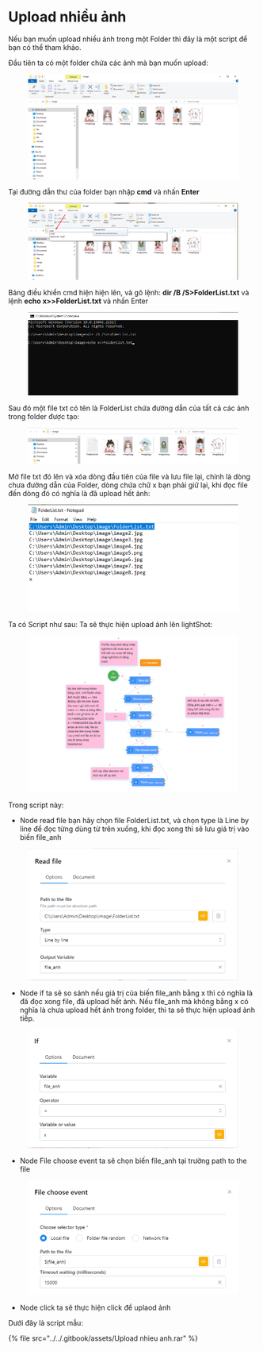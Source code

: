 # Upload nhiều ảnh

Nếu bạn muốn upload nhiều ảnh trong một Folder thì đây là một script để bạn có thể tham khảo.

Đầu tiên ta có một folder chứa các ảnh mà bạn muốn upload:

<figure><img src="../../.gitbook/assets/image (4) (1) (1) (1) (1) (1) (1) (1).png" alt=""><figcaption></figcaption></figure>

Tại đường dẫn thư của folder bạn nhập **cmd** và nhấn **Enter**

<figure><img src="../../.gitbook/assets/image (1) (1) (1) (1) (1) (1) (1) (1) (1) (1) (1) (1) (1) (1) (1) (1) (1) (1) (1) (1) (1) (1) (1) (1) (1) (1) (1).png" alt=""><figcaption></figcaption></figure>

Bảng điều khiển cmd hiện hiện lên, và gõ lệnh:   **dir /B /S>FolderList.txt** và lệnh                          **echo x>>FolderList.txt**   và nhấn Enter

<figure><img src="../../.gitbook/assets/image (2) (1) (1) (1) (1) (1) (1) (1) (1) (1) (1) (1) (1) (1) (1) (1).png" alt=""><figcaption></figcaption></figure>

Sau đó một file txt có tên là FolderList chứa đường dẫn của tất cả các ảnh trong folder được tạo:

<figure><img src="../../.gitbook/assets/image (3) (1) (1) (1) (1) (1) (1) (1) (1).png" alt=""><figcaption></figcaption></figure>

Mở file txt đó lên và xóa dòng đầu tiên của file và lưu file lại, chính là dòng chưa đường dẫn của Folder, dòng chứa chữ x bạn phải giữ lại, khi đọc file đến dòng đó có nghĩa là đã upload hết ảnh:

<figure><img src="../../.gitbook/assets/image (6) (1) (1) (1) (1) (1) (1).png" alt=""><figcaption></figcaption></figure>

Ta có Script như sau: Ta sẽ thực hiện upload ảnh lên lightShot:&#x20;

<figure><img src="../../.gitbook/assets/image (7) (1) (1) (1) (1) (1) (1).png" alt=""><figcaption></figcaption></figure>

Trong script này:

* Node read file bạn hãy chọn file FolderList.txt, và chọn type là Line by line để đọc từng dùng từ trên xuống, khi đọc xong thì sẽ lưu giá trị vào biến file\_anh

<figure><img src="../../.gitbook/assets/image (8) (1) (1) (1) (1) (1) (1).png" alt=""><figcaption></figcaption></figure>

* Node if ta sẽ so sánh nếu giá trị của biến file\_anh bằng x thì có nghĩa là đã đọc xong file, đã upload hết ảnh. Nếu file\_anh mà không bằng x có nghĩa là chưa upload hết ảnh trong folder, thì ta sẽ thực hiện upload ảnh tiếp.

<figure><img src="../../.gitbook/assets/image (9) (1) (1) (1) (1) (1).png" alt=""><figcaption></figcaption></figure>

* Node File choose event ta sẽ chọn biến file\_anh tại trường path to the file

<figure><img src="../../.gitbook/assets/image (11) (1) (1) (1).png" alt=""><figcaption></figcaption></figure>

* Node click ta sẽ thực hiện click để uplaod ảnh

Dưới đây là script mẫu:

{% file src="../../.gitbook/assets/Upload nhieu anh.rar" %}

